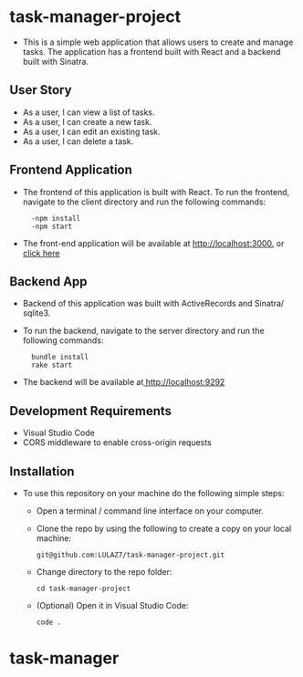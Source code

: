 # task-manager-project

- This is a simple web application that allows users to create and manage tasks. The application has a frontend built with React and a backend built with Sinatra. 

## User Story 

- As a user, I can view a list of tasks.
- As a user, I can create a new task.
- As a user, I can edit an existing task.
- As a user, I can delete a task.

## Frontend Application 

- The frontend of this application is built with React. To run the frontend, navigate to the client directory and run the following commands:

        -npm install
        -npm start

- The front-end application will be available at [ http://localhost:3000.]( http://localhost:3000.) or [click here]()

## Backend App

- Backend of this application was built with ActiveRecords and Sinatra/ sqlite3.
- To run the backend, navigate to the server directory and run the following commands:

        bundle install
        rake start

- The backend will be available at[ http://localhost:9292](http://localhost:9292)

## Development Requirements

- Visual Studio Code
- CORS middleware to enable cross-origin requests

## Installation 

- To use this repository on your machine do the following simple steps:

  - Open a terminal / command line interface on your computer.

  - Clone the repo by using the following to create a copy on your local machine:

        git@github.com:LULAZ7/task-manager-project.git

  - Change directory to the repo folder:

        cd task-manager-project

  - (Optional) Open it in Visual Studio Code:

        code .

    

# task-manager
